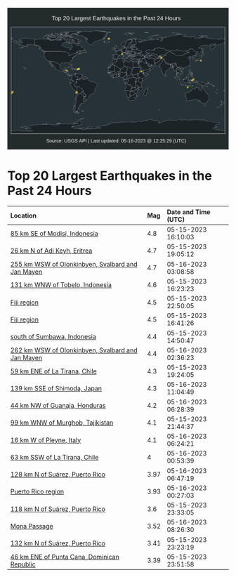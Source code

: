 ![Map](./map.png)

# Top 20 Largest Earthquakes in the Past 24 Hours

| Location | Mag | Date and Time (UTC) |
|:---|:---|:---|
| [85 km SE of Modisi, Indonesia](https://earthquake.usgs.gov/earthquakes/eventpage/us6000kc33) | 4.8 | 05-15-2023 16:10:03 |
| [26 km N of Adi Keyh, Eritrea](https://earthquake.usgs.gov/earthquakes/eventpage/us6000kc4a) | 4.7 | 05-15-2023 19:05:12 |
| [255 km WSW of Olonkinbyen, Svalbard and Jan Mayen](https://earthquake.usgs.gov/earthquakes/eventpage/us6000kc7g) | 4.7 | 05-16-2023 03:08:58 |
| [131 km WNW of Tobelo, Indonesia](https://earthquake.usgs.gov/earthquakes/eventpage/us6000kc36) | 4.6 | 05-15-2023 16:23:23 |
| [Fiji region](https://earthquake.usgs.gov/earthquakes/eventpage/us6000kc65) | 4.5 | 05-15-2023 22:50:05 |
| [Fiji region](https://earthquake.usgs.gov/earthquakes/eventpage/us6000kc3h) | 4.5 | 05-15-2023 16:41:26 |
| [south of Sumbawa, Indonesia](https://earthquake.usgs.gov/earthquakes/eventpage/us6000kc1c) | 4.4 | 05-15-2023 14:50:47 |
| [262 km WSW of Olonkinbyen, Svalbard and Jan Mayen](https://earthquake.usgs.gov/earthquakes/eventpage/us6000kc7a) | 4.4 | 05-16-2023 02:36:23 |
| [59 km ENE of La Tirana, Chile](https://earthquake.usgs.gov/earthquakes/eventpage/us6000kc4h) | 4.3 | 05-15-2023 19:24:05 |
| [139 km SSE of Shimoda, Japan](https://earthquake.usgs.gov/earthquakes/eventpage/us6000kc9a) | 4.3 | 05-16-2023 11:04:49 |
| [44 km NW of Guanaja, Honduras](https://earthquake.usgs.gov/earthquakes/eventpage/us6000kc89) | 4.2 | 05-16-2023 06:28:39 |
| [99 km WNW of Murghob, Tajikistan](https://earthquake.usgs.gov/earthquakes/eventpage/us6000kc5m) | 4.1 | 05-15-2023 21:44:37 |
| [16 km W of Pleyne, Italy](https://earthquake.usgs.gov/earthquakes/eventpage/us6000kc87) | 4.1 | 05-16-2023 06:24:21 |
| [63 km SSW of La Tirana, Chile](https://earthquake.usgs.gov/earthquakes/eventpage/us6000kc6s) | 4 | 05-16-2023 00:53:39 |
| [128 km N of Suárez, Puerto Rico](https://earthquake.usgs.gov/earthquakes/eventpage/pr2023136001) | 3.97 | 05-16-2023 06:47:19 |
| [Puerto Rico region](https://earthquake.usgs.gov/earthquakes/eventpage/pr2023136000) | 3.93 | 05-16-2023 00:27:03 |
| [118 km N of Suárez, Puerto Rico](https://earthquake.usgs.gov/earthquakes/eventpage/pr2023135000) | 3.6 | 05-15-2023 23:33:05 |
| [Mona Passage](https://earthquake.usgs.gov/earthquakes/eventpage/pr2023136002) | 3.52 | 05-16-2023 08:26:30 |
| [132 km N of Suárez, Puerto Rico](https://earthquake.usgs.gov/earthquakes/eventpage/pr71409523) | 3.41 | 05-15-2023 23:23:19 |
| [46 km ENE of Punta Cana, Dominican Republic](https://earthquake.usgs.gov/earthquakes/eventpage/pr71409543) | 3.39 | 05-15-2023 23:51:58 |
